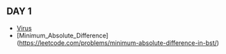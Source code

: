 ## DAY 1
- [Virus](https://www.acmicpc.net/problem/2606)
- [Minimum_Absolute_Difference] (https://leetcode.com/problems/minimum-absolute-difference-in-bst/)

